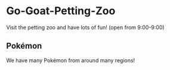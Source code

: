 # Go-Goat-Petting-Zoo 
Visit the petting zoo and have lots of fun! (open from 9:00-9:00)

## Pokémon
We have many Pokémon from around many regions!
